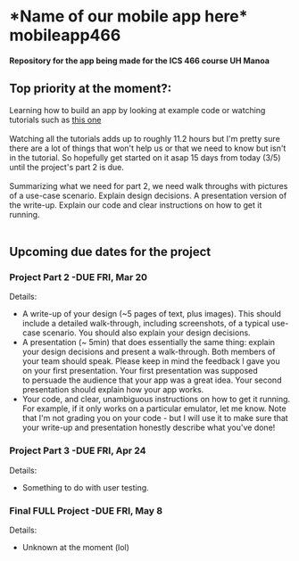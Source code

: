 <head>
<h1>*Name of our mobile app here* mobileapp466</h1>
<h4>Repository for the app being made for the ICS 466 course UH Manoa</h4>
</head>

<body>
<h2>Top priority at the moment?:</h2> 
<p>Learning how to build an app by looking at example code or watching tutorials such as <a href="https://www.youtube.com/watch?v=QAbQgLGKd3Y&list=PL6gx4Cwl9DGBsvRxJJOzG4r4k_zLKrnxl">this one</a><br><br>
Watching all the tutorials adds up to roughly 11.2 hours but I'm pretty sure there are a lot of things that won't help us or that we need to know but isn't in the tutorial.  So hopefully get started on it asap 15 days from today (3/5) until the project's part 2 is due.<br><br>
Summarizing what we need for part 2, we need walk throughs with pictures of a use-case scenario.  Explain design decisions.  A presentation version of the write-up.  Explain our code and clear instructions on how to get it running.<br><br></p>

<h2>Upcoming due dates for the project</h2>

<h3>Project Part 2 -DUE FRI, Mar 20</h3>
Details:
 <ul>
  <li>A write-up of your design (~5 pages of text, plus images). This should include a detailed walk-through, including screenshots, of a typical use-case scenario. You should also explain your design decisions.</li>
  <li>A presentation (~ 5min) that does essentially the same thing: explain your design decisions and present a walk-through. Both members of your team should speak. Please keep in mind the feedback I gave you on your first presentation. Your first presentation was supposed to persuade the audience that your app was a great idea. Your second presentation should explain how your app works. </li>
  <li>Your code, and clear, unambiguous instructions on how to get it running. For example, if it only works on a particular emulator, let me know. Note that I'm not grading you on your code - but I will use it to make sure that your write-up and presentation honestly describe what you've done! </li>
 </ul>


<h3>Project Part 3 -DUE FRI, Apr 24</h3>
Details:
 <ul>
  <li>Something to do with user testing.</li>
 </ul>

 
<h3>Final FULL Project -DUE FRI, May 8</h3>
Details:
 <ul>
  <li>Unknown at the moment (lol)</li>
 </ul>
</body>
